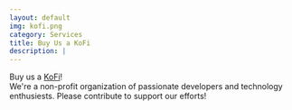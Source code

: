 ```yaml
---
layout: default
img: kofi.png
category: Services
title: Buy Us a KoFi
description: |
---
```

Buy us a [KoFi](https://ko-fi.com/successsprint)!  
We're a non-profit organization of passionate developers and technology enthusiests. Please contribute to support our efforts!  
<script type='text/javascript' src='https://storage.ko-fi.com/cdn/widget/Widget_2.js'></script><script type='text/javascript'>kofiwidget2.init('Buy Us a Ko-fi!', '#5ccff2', 'O4O3LM8RT');kofiwidget2.draw();</script> 
